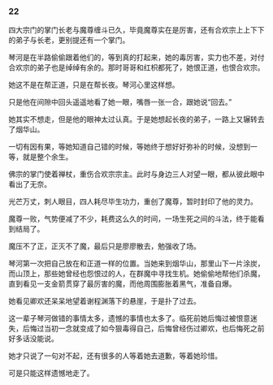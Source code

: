 ### 22

四大宗门的掌门长老与魔尊缠斗已久，毕竟魔尊实在是厉害，还有合欢宗上上下下的弟子与长老，更别提还有一个掌门。

琴河是在半路偷偷跟着他们的，等到真的打起来，她的毒厉害，实力也不差，对付合欢宗的弟子也是绰绰有余的。那时哥哥和红枳都死了，她恨正道，也恨合欢宗。

她这不是在帮正道，只是在帮长夜。琴河心里这样想。

只是他在间隙中回头遥遥地看了她一眼，嘴唇一张一合，跟她说“回去。”

她其实不想走，但是他的眼神太过认真。于是她想起长夜的弟子，一路上又辗转去了烟华山。

一切有因有果，等她知道自己错的时候，等她终于想好好弥补的时候，没想到一等，就是整个余生。

佛宗的掌门使着禅杖，重伤合欢宗宗主。此时与身边三人对望一眼，都从彼此眼中看出了无奈。

光芒万丈，刺人眼目，四人耗尽毕生功力，重创了魔尊，暂时封印了他的灵力。

魔尊一败，气势便减了不少，耗费这么久的时间，一场生死之间的斗法，终于能看到结局了。

魔压不了正，正灭不了魔，最后只是廖廖散去，勉强收了场。

琴河第一次把自己放在和正道一样的位置。当她来到烟华山，那里山下一片涂炭，而山顶上，那些她曾经也怨恨过的人，在群魔中寻找生机。她偷偷地帮他们杀魔，直到看见一支金箭贯穿了最厉害的魔，而他周围膨胀着黑气，准备自爆。

她看见卿欢还呆呆地望着谢程渊落下的悬崖，于是扑了过去。

这一辈子琴河做错的事情太多，遗憾的事情也太多了。临死前她后悔过被恨意迷失，后悔过当初一念就变成了如今狠毒得自己，后悔曾经伤过卿欢，也后悔死之前好多话没能说。

她才只说了一句对不起，还有很多的人等着她去道歉，等着她珍惜。

可是只能这样遗憾地走了。